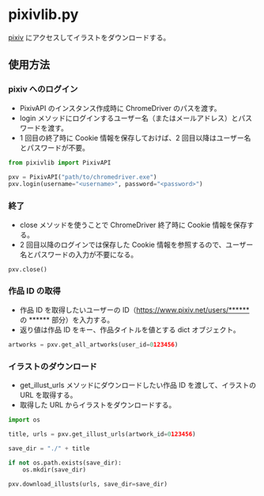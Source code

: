 # pixivlib.py

[pixiv](https://www.pixiv.net/) にアクセスしてイラストをダウンロードする。



## 使用方法

### pixiv へのログイン

- PixivAPI のインスタンス作成時に ChromeDriver のパスを渡す。
- login メソッドにログインするユーザー名（またはメールアドレス）とパスワードを渡す。
- 1 回目の終了時に Cookie 情報を保存しておけば、2 回目以降はユーザー名とパスワードが不要。

```python
from pixivlib import PixivAPI

pxv = PixivAPI("path/to/chromedriver.exe")
pxv.login(username="<username>", password="<password>")
```


### 終了

- close メソッドを使うことで ChromeDriver 終了時に Cookie 情報を保存する。
- 2 回目以降のログインでは保存した Cookie 情報を参照するので、ユーザー名とパスワードの入力が不要になる。

```python
pxv.close()
```


### 作品 ID の取得

- 作品 ID を取得したいユーザーの ID（<https://www.pixiv.net/users/******> の ****** 部分）を入力する。
- 返り値は作品 ID をキー、作品タイトルを値とする dict オブジェクト。

```python
artworks = pxv.get_all_artworks(user_id=0123456)
```


### イラストのダウンロード

- get_illust_urls メソッドにダウンロードしたい作品 ID を渡して、イラストの URL を取得する。
- 取得した URL からイラストをダウンロードする。

```python
import os

title, urls = pxv.get_illust_urls(artwork_id=0123456)

save_dir = "./" + title

if not os.path.exists(save_dir):
    os.mkdir(save_dir)

pxv.download_illusts(urls, save_dir=save_dir)
```

